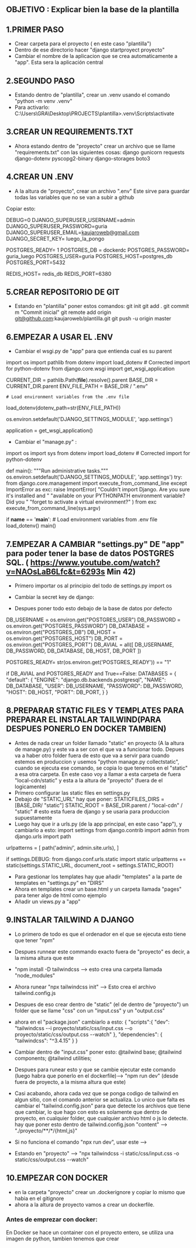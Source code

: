 ## OBJETIVO : Explicar bien la base de la plantilla


## 1.PRIMER PASO
- Crear carpeta para el proyecto ( en este caso "plantilla")
- Dentro de ese directorio hacer 
"django startproyect proyecto" 
- Cambiar el nombre de la aplicacion que se crea automaticamente a "app". Esta sera la aplicación central

## 2.SEGUNDO PASO
- Estando dentro de "plantilla", crear un .venv usando el comando 
"python -m venv .venv"
- Para activarlo:
C:\Users\GRA\Desktop\PROJECTS\plantilla>.venv\Scripts\activate

## 3.CREAR UN REQUIREMENTS.TXT
- Ahora estando dentro de "proyecto" crear un archivo que se llame "requirements.txt" con las siguientes cosas:
django
gunicorn
requests
django-dotenv
pyscopg2-binary
django-storages
boto3

## 4.CREAR UN .ENV
- A la altura de "proyecto", crear un archivo ".env"
Este sirve para guardar todas las variables que no se van a subir a github

Copiar esto:

DEBUG=0
DJANGO_SUPERUSER_USERNAME=admin
DJANGO_SUPERUSER_PASSWORD=guria
DJANGO_SUPERUSER_EMAIL=kaujaroweb@gmail.com
DJANGO_SECRET_KEY= luego_la_pongo

POSTGRES_READY= 1
POSTGRES_DB = dockerdc
POSTGRES_PASSWORD= guria_luego
POSTGRES_USER=guria
POSTGRES_HOST=postgres_db
POSTGRES_PORT=5432

REDIS_HOST= redis_db
REDIS_PORT=6380

## 5.CREAR REPOSITORIO DE GIT
- Estando en "plantilla" poner estos comandos:
git init
git add .
git commit m "Commit inicial"
git remote add origin git@github.com:kaujaroweb/plantilla.git
git push -u origin master

## 6.EMPEZAR A USAR EL .ENV
- Cambiar el wsgi.py de "app" para que entienda cual es su parent


import os
import pathlib
from dotenv import load_dotenv  # Corrected import for python-dotenv
from django.core.wsgi import get_wsgi_application

CURRENT_DIR = pathlib.Path(__file__).resolve().parent
BASE_DIR = CURRENT_DIR.parent
ENV_FILE_PATH = BASE_DIR / ".env"

    # Load environment variables from the .env file
load_dotenv(dotenv_path=str(ENV_FILE_PATH))

os.environ.setdefault('DJANGO_SETTINGS_MODULE', 'app.settings')

application = get_wsgi_application()


- Cambiar el "manage.py" :

import os
import sys
from dotenv import load_dotenv  # Corrected import for python-dotenv


def main():
    """Run administrative tasks."""
    os.environ.setdefault('DJANGO_SETTINGS_MODULE', 'app.settings')
    try:
        from django.core.management import execute_from_command_line
    except ImportError as exc:
        raise ImportError(
            "Couldn't import Django. Are you sure it's installed and "
            "available on your PYTHONPATH environment variable? Did you "
            "forget to activate a virtual environment?"
        ) from exc
    execute_from_command_line(sys.argv)


if __name__ == '__main__':
    # Load environment variables from .env file
    load_dotenv()
    main()


## 7.EMPEZAR A CAMBIAR "settings.py" DE "app" para poder tener la base de datos POSTGRES SQL. ( https://www.youtube.com/watch?v=NAOsLaB6Lfc&t=6293s Min 42)

- Primero importar os al principio del todo de settings.py
import os
- Cambiar la secret key de django:

- Despues poner todo esto debajo de la base de datos por defecto

DB_USERNAME = os.environ.get("POSTGRES_USER")
DB_PASSWORD = os.environ.get("POSTGRES_PASSWORD")
DB_DATABASE = os.environ.get("POSTGRES_DB")
DB_HOST = os.environ.get("POSTGRES_HOST")
DB_PORT = os.environ.get("POSTGRES_PORT")
DB_AVIAL = all([
    DB_USERNAME,
    DB_PASSWORD,
    DB_DATABASE,
    DB_HOST,
    DB_PORT
])


POSTGRES_READY= str(os.environ.get('POSTGRES_READY')) == "1"



if DB_AVIAL and POSTGRES_READY and True==False:
    DATABASES = {
        "default": {
            "ENGINE": "django.db.backends.postgresql",
            "NAME":  DB_DATABASE,
            "USER": DB_USERNAME,
            "PASSWORD": DB_PASSWORD,
            "HOST": DB_HOST,
            "PORT":  DB_PORT,
        }
    }

## 8.PREPARAR STATIC FILES Y TEMPLATES PARA PREPARAR EL INSTALAR TAILWIND(PARA DESPUES PONERLO EN DOCKER TAMBIEN)
- Antes de nada crear un folder llamado "static" en proyecto (A la altura de manage.py) y este va a ser con el que va a funcionar todo. Depues va a haber otro folder fuera de esto que va a servir para cuando estemos en produccion y usemos "python manage.py collectstatic", cuando se ejecuta ese comando, se copia lo que tenemos en el "static" a esa otra carpeta. En este caso voy a llamar a esta carpeta de fuera "local-cdn/static" y esta a la altura de "proyecto" (fuera de el logicamente)
- Primero configurar las static files en settings.py
- Debajo de "STATIC_URL" hay que poner:
STATICFILES_DIRS = [BASE_DIR/ "static"]
STATIC_ROOT = BASE_DIR.parent / "local-cdn" / "static" # esto esta fuera de django y se usaria para produccion supuestamente
- Luego hay que ir a urls.py (de la app principal, en este caso "app"), y cambiarlo a esto:
import settings
from django.contrib import admin
from django.urls import path

urlpatterns = [
    path('admin/', admin.site.urls),
]

if settings.DEBUG:
    from django.conf.urls.static import static
    urlpatterns += static(settings.STATIC_URL,  document_root = settings.STATIC_ROOT)
- Para gestionar los templates hay que añadir "templates" a la parte de templates en "settings.py" en "DIRS"
- Ahora en templates crear un base.html y un carpeta llamada "pages" para tener algo de html como ejemplo
- Añadir un views.py a "app"


## 9.INSTALAR TAILWIND A DJANGO
- Lo primero de todo es que el ordenador en el que se ejecuta esto tiene que tener "npm"
- Despues runnear este commando exacto fuera de "proyecto" es decir, a la misma altura que este
- "npm install -D tailwindcss --> esto crea una carpeta llamada "node_modules"
- Ahora runear "npx tailwindcss init" --> Esto crea el archivo tailwind.config.js
- Despues de eso crear dentro de "static" (el de dentro de "proyecto") un folder que se llame "css" con un "input.css" y un "output.css"
- ahora en el "package.json" cambiarlo a esto: 
{
  "scripts":{
    "dev": "tailwindcss --i proyecto/static/css/input.css --o proyecto/static/css/output.css --watch"
  },
  "dependencies": {
    "tailwindcss": "^3.4.15"
  }
}
- Cambiar dentro de "input.css" poner esto: 
@tailwind base;
@tailwind components;
@tailwind utilities;
- Despues para runear esto y que se cambie ejecutar este comando (luego habra que ponerlo en el dockerfile)--> "npm run dev" (desde fuera de proyecto, a la misma altura que este)
- Casi acabando, ahora cada vez que se ponga codigo de tailwind en algun sitio, con el comando anterior se actualiza. Lo unico que falta es cambiar el "tailwind.config.json" para que detecte los archivos que tiene que cambiar, lo que hago con esto es solamente que dentro de proyecto, en cualquier folder, que cualquier archivo html o js lo detecte.
hay que poner esto dentro de tailwind.config.json "content" --> "./proyecto/**/*/{html,js}"

- Si no funciona el comando "npx run dev", usar este --> 
- Estando en "proyecto" --> "npx tailwindcss -i static/css/input.css -o static/css/output.css --watch" 



## 10.EMPEZAR CON DOCKER
- en la carpeta "proyecto" crear un .dockerignore y copiar lo mismo que habia en el gitignore
- ahora a la altura de proyecto vamos a crear un dockerfile.
### Antes de emprezar con docker: 

En Docker se hace un container con el proyecto entero, se utiliza una imagen de python, tambien tenemos que crear 

